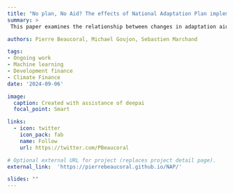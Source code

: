 ```yaml
---
title: "No plan, No Aid? The effects of National Adaptation Plan implementation on received Adaptation Aid"
summary: >
 This paper examines the relationship between changes in adaptation aid and the implementation of National Adaptation Plans (NAPs) in recipient countries, using a staggered difference-in-differences (DiD) framework. Adaptation aid, a critical component of climate finance, aims to bolster the resilience of vulnerable nations to climate change impacts. However, empirical evidence on its efficacy in driving policy implementation remains limited. Analyzing adaptation aid registered in the OECD CRS dataset and detailed information on NAP implementation stages across multiple recipient countries, we exploit temporal and cross-country variation in aid to identify signal effects of NAPs. The staggered DiD approach accounts for the heterogeneous timing of aid receipt and of NAP implementation, allowing us to isolate the effects of NAPs while addressing concerns of endogeneity and omitted variable bias. Our findings reveal that NAPs adoption tends to reduce received adaptation aid. These controversial results underscore the importance of recipient strategies and well-targeted aid in achieving global climate adaptation goals and provide critical insights for policymakers and donors seeking to enhance the effectiveness of climate finance mechanisms.

authors: Pierre Beaucoral, Michael Goujon, Sebastien Marchand

tags:
- Ongoing work
- Machine learning
- Development finance
- Climate Finance
date: '2024-09-06'

image:
  caption: Created with assistance of deepai
  focal_point: Smart

links:
  - icon: twitter
    icon_pack: fab
    name: Follow
    url: https://twitter.com/PBeaucoral

# Optional external URL for project (replaces project detail page).
external_link:  'https://pierrebeaucoral.github.io/NAP/'

slides: ""
---
```

